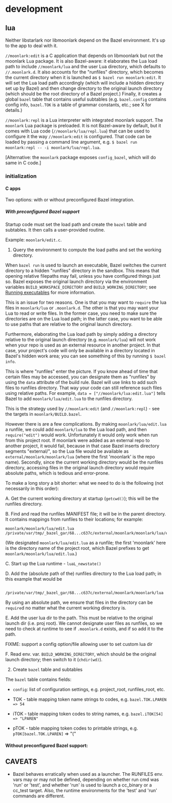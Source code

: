 # development

## lua

Neither libstarlark nor libmoonlark depend on the Bazel environment.
It's up to the app to deal with it.

`//moonlark:edit` is a C application that depends on libmoonlark but
not the moonlark Lua package. It is also Bazel-aware: it elaborates
the Lua load path to include `//moonlark/lua` and the user Lua
directory, which defaults to `//.moonlark.d`. It also accounts for the
"runfiles" directory, which becomes the current directory when it is
launched as `$ bazel run moonlark:edit`. It will set the Lua load path
accordingly (which will include a hidden directory set up by Bazel)
and then change directory to the original launch directory (which
should be the root directory of a Bazel project.) Finally, it creates
a global `bazel` table that contains useful subtables (e.g.
`bazel.config` contains config info, `bazel.TOK` is a table of grammar
constants, etc.; see X for details.)

`//moonlark:repl` is a Lua interpreter with integrated moonlark
support. The `moonlark` Lua package is preloaded. It is not
Bazel-aware by default, but it comes with Lua code
(`//moonlark/lua/repl.lua`) that can be used to configure it the way
`//moonlark:edit` is configured. That code can be loaded by passing a
command line argument, e.g. `$ bazel run moonlark:repl -- -i
moonlark/lua/repl.lua`.

[Alternative: the `moonlark` package exposes `config_bazel`, which
will do same in C code.]

### initialization

#### C apps

Two options: with or without preconfigured Bazel integration.

##### With preconfigured Bazel support

Startup code must set the load path and create the `bazel` table
and subtables. It then calls a user-provided routine.

Example: `moonlark/edit.c`.

1. Query the environment to compute the load paths and set the working directory.

When `bazel run` is used to launch an executable, Bazel switches the
    current directory to a hidden "runfiles" directory in the sandbox.
    This means that opening relative filepaths may fail, unless you
    have configured things just so. Bazel exposes the original launch
    directory via the environment variables
    `BUILD_WORKSPACE_DIRECTORY` and `BUILD_WORKING_DIRECTORY`; see
    [Running
    executables](https://docs.bazel.build/versions/main/user-manual.html#run)
    for more information.

This is an issue for two reasons. One is that you may want to
    `require` the lua files in `moonlark/lua` or `.moonlark.d`. The
    other is that you may want your Lua to read or write files. In the
    former case, you need to make sure the directories are on the Lua
    load path; in the latter case, you want to be able to use paths
    that are relative to the original launch directory.

Furthermore, elaborating the Lua load path by simply adding a
    directory relative to the original launch directory (e.g.
    `moonlark/lua`) will not work when your repo is used as an
    external resource in another project. In that case, your project's
    code will only be available in a directory located in Bazel's
    hidden work area; you can see something of this by running `$
    bazel info`.

This is where "runfiles" enter the picture. If you know ahead of
    time that certain files may be accessed, you can designate them as
    "runfiles" by using the `data` attribute of the build rule. Bazel
    will use links to add such files to runfiles directory. That way
    your code can still reference such files using relative paths. For
    example, `data = ["//moonlark/lua:edit.lua"]` tells Bazel to add
    `moonlark/lua/edit.lua` to the runfiles directory.

This is the strategy used by `//moonlark:edit` (and `//moonlark:repl`) - see the targets in `moonlark/BUILD.bazel`.

However there is are a few complications. By making `moonlark/lua/edit.lua` a runfile, we could add `moonlark/lua` to
    the Lua load path, and then `require("edit")` would work.
    Unfortunately it would only work when run from this project root.
    If moonlark were added as an external repo to another project, it
    would fail, because in that case Bazel inserts directory segments
    "external/<reponame>", so the Lua file would be available as
    `external/moonlark/moonlark/lua` (where the first 'moonlark' is
    the repo name). Secondly, since the current working directory
    would be the runfiles directory, accessing files in the original
    launch directory would require absolute paths, which is tedious
    and error-prone.

To make a long story a bit shorter: what we need to do is the
    following (not necessarily in this order):

A. Get the current working directory at startup (`getcwd()`); this
    will be the runfiles directory.

B. Find and read the runfiles MANIFEST file; it will be in the
    parent directory. It contains mappings from runfiles to their
    locations; for example:

    moonlark/moonlark/lua/edit.lua /private/var/tmp/_bazel_gar/68...c637c/external/moonlark/moonlark/lua/edit.lua

(We designated `moonlark/lua/edit.lua` as a runfile; the first
    'moonlark' here is the directory name of the project root, which Bazel prefixes to get `moonlark/moonlark/lua/edit.lua`.)

C. Start up the Lua runtime - `luaL_newstate()`

D. Add the (absolute path of the) runfiles directory to the Lua load
    path; in this example that would be

        /private/var/tmp/_bazel_gar/68...c637c/external/moonlark/moonlark/lua

By using an absolute path, we ensure that files in the directory
    can be `require`d no matter what the current working directory is.

E. Add the user lua dir to the path. This must be relative to the
original launch dir (i.e. proj root). We cannot designate user files
as runfiles, so we need to check at runtime to see if `.moonlark.d`
exists, and if so add it to the path.

FIXME: support a config option/file allowing user to set custom lua dir

F. Read env. var. `BUILD_WORKING_DIRECTORY`, which should be the
    original launch directory; then switch to it (`chdir(wd)`).

2.  Create `bazel` table and subtables

The `bazel` table contains fields:

* `config`: list of configuration settings, e.g. project_root,
  runfiles_root, etc.

* TOK - table mapping token name strings to codes, e.g. `bazel.TOK.LPAREN => 54`

* iTOK - table mapping token codes to string names, e.g. `bazel.iTOK[54] => "LPAREN"`

* pTOK - table mapping token codes to printable strings, e.g.
  `pTOK[bazel.TOK.LPAREN]` => "("

#### Without preconfigured Bazel support:

## CAVEATS

* Bazel behaves erratically when used as a launcher. The RUNFILES env.
  vars may or may not be defined, depending on whether run cmd was
  'run' or 'test', and whether 'run' is used to launch a cc_binary or
  a cc_test target. Also, the runtime environments for the 'test' and 'run'
  commands are different.
